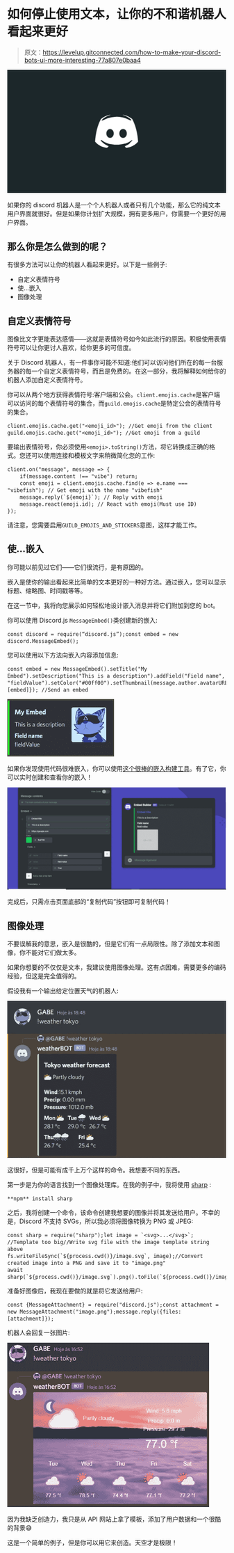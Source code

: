 # 如何停止使用文本，让你的不和谐机器人看起来更好

> 原文：<https://levelup.gitconnected.com/how-to-make-your-discord-bots-ui-more-interesting-77a807e0baa4>

![](img/0cfd5c109b067cd72552f173110ce493.png)

如果你的 discord 机器人是一个个人机器人或者只有几个功能，那么它的纯文本用户界面就很好。但是如果你计划扩大规模，拥有更多用户，你需要一个更好的用户界面。

## 那么你是怎么做到的呢？

有很多方法可以让你的机器人看起来更好。以下是一些例子:

*   自定义表情符号
*   使...嵌入
*   图像处理

## 自定义表情符号

图像比文字更能表达感情——这就是表情符号如今如此流行的原因。积极使用表情符号可以让你更讨人喜欢，给你更多的可信度。

关于 Discord 机器人，有一件事你可能不知道:他们可以访问他们所在的每一台服务器的每一个自定义表情符号，而且是免费的。在这一部分，我将解释如何给你的机器人添加自定义表情符号。

你可以从两个地方获得表情符号:客户端和公会。`client.emojis.cache`是客户端可以访问的每个表情符号的集合，而`guild.emojis.cache`是特定公会的表情符号的集合。

```
client.emojis.cache.get("<emoji_id>"); //Get emoji from the client
guild.emojis.cache.get("<emoji_id>"); //Get emoji from a guild
```

要输出表情符号，你必须使用`<emoji>.toString()`方法，将它转换成正确的格式。您还可以使用连接和模板文字来稍微简化您的工作:

```
client.on("message", message => {
    if(message.content !== "vibe") return;
    const emoji = client.emojis.cache.find(e => e.name === "vibefish"); // Get emoji with the name "vibefish"
    message.reply(`${emoji}`); // Reply with emoji
    message.react(emoji.id); // React with emoji(Must use ID)
});
```

请注意，您需要启用`GUILD_EMOJIS_AND_STICKERS`意图，这样才能工作。

## 使...嵌入

你可能以前见过它们——它们很流行，是有原因的。

嵌入是使你的输出看起来比简单的文本更好的一种好方法。通过嵌入，您可以显示标题、缩略图、时间戳等等。

在这一节中，我将向您展示如何轻松地设计嵌入消息并将它们附加到您的 bot。

你可以使用 Discord.js `MessageEmbed()`类创建新的嵌入:

```
const discord = require(“discord.js”);const embed = new discord.MessageEmbed();
```

您可以使用以下方法向嵌入内容添加信息:

```
const embed = new MessageEmbed().setTitle("My Embed").setDescription("This is a description").addField("Field name", "fieldValue").setColor("#00ff00").setThumbnail(message.author.avatarURL());message.reply({embeds: [embed]}); //Send an embed
```

![](img/1f28fbdebbede1dd702c00058874a63d.png)

如果你发现使用代码很难嵌入，你可以使用[这个很棒的嵌入构建工具](https://autocode.com/tools/discord/embed-builder/)。有了它，你可以实时创建和查看你的嵌入！

![](img/242ba36d60eadb9f79c59aaf1852ea40.png)

完成后，只需点击页面底部的“复制代码”按钮即可复制代码！

## 图像处理

不要误解我的意思，嵌入是很酷的，但是它们有一点局限性。除了添加文本和图像，你不能对它们做太多。

如果你想要的不仅仅是文本，我建议使用图像处理。这有点困难，需要更多的编码经验，但这是完全值得的。

假设我有一个输出给定位置天气的机器人:

![](img/a862f715f89c3c9b03be756f1dc1e6e5.png)

这很好，但是可能有成千上万个这样的命令。我想要不同的东西。

第一步是为你的语言找到一个图像处理库。在我的例子中，我将使用 [sharp](https://sharp.pixelplumbing.com) :

```
**npm** install sharp
```

之后，我将创建一个命令，该命令创建我想要的图像并将其发送给用户。不幸的是，Discord 不支持 SVGs，所以我必须将图像转换为 PNG 或 JPEG:

```
const sharp = require("sharp");let image = `<svg>...</svg>`; //Template too big//Write svg file with the image template string above
fs.writeFileSync(`${process.cwd()}/image.svg`, image);//Convert created image into a PNG and save it to "image.png"
await sharp(`${process.cwd()}/image.svg`).png().toFile(`${process.cwd()}/image.png`);
```

准备好图像后，我现在要做的就是将它发送给用户:

```
const {MessageAttachment} = require("discord.js");const attachment = new MessageAttachment("image.png");message.reply({files: [attachment]});
```

机器人会回复一张图片:

![](img/fd8319f5b83d379811b1373500251f44.png)

因为我缺乏创造力，我只是从 API 网站上拿了模板，添加了用户数据和一个很酷的背景😅

这是一个简单的例子，但是你可以用它来创造。天空才是极限！